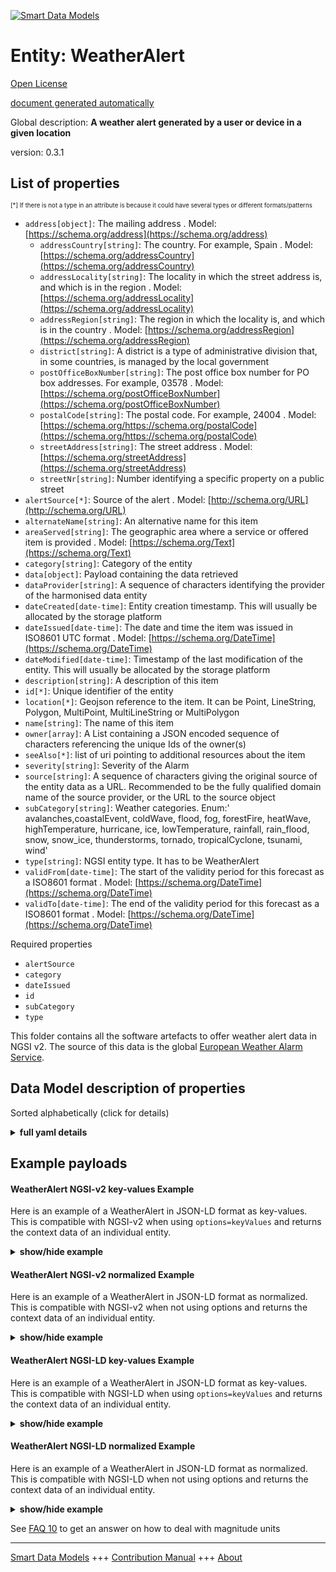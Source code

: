 <!-- 10-Header -->  
[![Smart Data Models](https://smartdatamodels.org/wp-content/uploads/2022/01/SmartDataModels_logo.png "Logo")](https://smartdatamodels.org)  
Entity: WeatherAlert  
====================<!-- /10-Header -->  
<!-- 15-License -->  
[Open License](https://github.com/smart-data-models//dataModel.Weather/blob/master/WeatherAlert/LICENSE.md)  
[document generated automatically](https://docs.google.com/presentation/d/e/2PACX-1vTs-Ng5dIAwkg91oTTUdt8ua7woBXhPnwavZ0FxgR8BsAI_Ek3C5q97Nd94HS8KhP-r_quD4H0fgyt3/pub?start=false&loop=false&delayms=3000#slide=id.gb715ace035_0_60)  
<!-- /15-License -->  
<!-- 20-Description -->  
Global description: **A weather alert generated by a user or device in a given location**  
version: 0.3.1  
<!-- /20-Description -->  
<!-- 30-PropertiesList -->  

## List of properties  

<sup><sub>[*] If there is not a type in an attribute is because it could have several types or different formats/patterns</sub></sup>  
- `address[object]`: The mailing address  . Model: [https://schema.org/address](https://schema.org/address)	- `addressCountry[string]`: The country. For example, Spain  . Model: [https://schema.org/addressCountry](https://schema.org/addressCountry)  
	- `addressLocality[string]`: The locality in which the street address is, and which is in the region  . Model: [https://schema.org/addressLocality](https://schema.org/addressLocality)  
	- `addressRegion[string]`: The region in which the locality is, and which is in the country  . Model: [https://schema.org/addressRegion](https://schema.org/addressRegion)  
	- `district[string]`: A district is a type of administrative division that, in some countries, is managed by the local government    
	- `postOfficeBoxNumber[string]`: The post office box number for PO box addresses. For example, 03578  . Model: [https://schema.org/postOfficeBoxNumber](https://schema.org/postOfficeBoxNumber)  
	- `postalCode[string]`: The postal code. For example, 24004  . Model: [https://schema.org/https://schema.org/postalCode](https://schema.org/https://schema.org/postalCode)  
	- `streetAddress[string]`: The street address  . Model: [https://schema.org/streetAddress](https://schema.org/streetAddress)  
	- `streetNr[string]`: Number identifying a specific property on a public street    
- `alertSource[*]`: Source of the alert  . Model: [http://schema.org/URL](http://schema.org/URL)- `alternateName[string]`: An alternative name for this item  - `areaServed[string]`: The geographic area where a service or offered item is provided  . Model: [https://schema.org/Text](https://schema.org/Text)- `category[string]`: Category of the entity  - `data[object]`: Payload containing the data retrieved  - `dataProvider[string]`: A sequence of characters identifying the provider of the harmonised data entity  - `dateCreated[date-time]`: Entity creation timestamp. This will usually be allocated by the storage platform  - `dateIssued[date-time]`: The date and time the item was issued in ISO8601 UTC format  . Model: [https://schema.org/DateTime](https://schema.org/DateTime)- `dateModified[date-time]`: Timestamp of the last modification of the entity. This will usually be allocated by the storage platform  - `description[string]`: A description of this item  - `id[*]`: Unique identifier of the entity  - `location[*]`: Geojson reference to the item. It can be Point, LineString, Polygon, MultiPoint, MultiLineString or MultiPolygon  - `name[string]`: The name of this item  - `owner[array]`: A List containing a JSON encoded sequence of characters referencing the unique Ids of the owner(s)  - `seeAlso[*]`: list of uri pointing to additional resources about the item  - `severity[string]`: Severity of the Alarm  - `source[string]`: A sequence of characters giving the original source of the entity data as a URL. Recommended to be the fully qualified domain name of the source provider, or the URL to the source object  - `subCategory[string]`: Weather categories. Enum:' avalanches,coastalEvent, coldWave, flood, fog, forestFire, heatWave, highTemperature, hurricane, ice, lowTemperature, rainfall, rain_flood, snow, snow_ice, thunderstorms, tornado, tropicalCyclone, tsunami, wind'  - `type[string]`: NGSI entity type. It has to be WeatherAlert  - `validFrom[date-time]`: The start of the validity period for this forecast as a ISO8601 format  . Model: [https://schema.org/DateTime](https://schema.org/DateTime)- `validTo[date-time]`: The end of the validity period for this forecast as a ISO8601 format  . Model: [https://schema.org/DateTime](https://schema.org/DateTime)<!-- /30-PropertiesList -->  
<!-- 35-RequiredProperties -->  
Required properties  
- `alertSource`  - `category`  - `dateIssued`  - `id`  - `subCategory`  - `type`  <!-- /35-RequiredProperties -->  
<!-- 40-RequiredProperties -->  
This folder contains all the software artefacts to offer weather alert data in NGSI v2. The source of this data is the global [European Weather Alarm Service](http://meteoalarm.eu).  
<!-- /40-RequiredProperties -->  
<!-- 50-DataModelHeader -->  
## Data Model description of properties  
Sorted alphabetically (click for details)  
<!-- /50-DataModelHeader -->  
<!-- 60-ModelYaml -->  
<details><summary><strong>full yaml details</strong></summary>    
```yaml  
WeatherAlert:    
  description: A weather alert generated by a user or device in a given location    
  properties:    
    address:    
      description: The mailing address    
      properties:    
        addressCountry:    
          description: 'The country. For example, Spain'    
          type: string    
          x-ngsi:    
            model: https://schema.org/addressCountry    
            type: Property    
        addressLocality:    
          description: 'The locality in which the street address is, and which is in the region'    
          type: string    
          x-ngsi:    
            model: https://schema.org/addressLocality    
            type: Property    
        addressRegion:    
          description: 'The region in which the locality is, and which is in the country'    
          type: string    
          x-ngsi:    
            model: https://schema.org/addressRegion    
            type: Property    
        district:    
          description: 'A district is a type of administrative division that, in some countries, is managed by the local government'    
          type: string    
          x-ngsi:    
            type: Property    
        postOfficeBoxNumber:    
          description: 'The post office box number for PO box addresses. For example, 03578'    
          type: string    
          x-ngsi:    
            model: https://schema.org/postOfficeBoxNumber    
            type: Property    
        postalCode:    
          description: 'The postal code. For example, 24004'    
          type: string    
          x-ngsi:    
            model: https://schema.org/https://schema.org/postalCode    
            type: Property    
        streetAddress:    
          description: The street address    
          type: string    
          x-ngsi:    
            model: https://schema.org/streetAddress    
            type: Property    
        streetNr:    
          description: Number identifying a specific property on a public street    
          type: string    
          x-ngsi:    
            type: Property    
      type: object    
      x-ngsi:    
        model: https://schema.org/address    
        type: Property    
    alertSource:    
      anyOf:    
        - description: Identifier format of any NGSI entity    
          maxLength: 256    
          minLength: 1    
          pattern: ^[\w\-\.\{\}\$\+\*\[\]`|~^@!,:\\]+$    
          type: string    
          x-ngsi:    
            type: Property    
        - description: Identifier format of any NGSI entity    
          format: uri    
          type: string    
          x-ngsi:    
            type: Property    
      description: Source of the alert    
      x-ngsi:    
        model: http://schema.org/URL    
        type: Relationship    
    alternateName:    
      description: An alternative name for this item    
      type: string    
      x-ngsi:    
        type: Property    
    areaServed:    
      description: The geographic area where a service or offered item is provided    
      type: string    
      x-ngsi:    
        model: https://schema.org/Text    
        type: Property    
    category:    
      description: 'Category of the Alert. Enum:''traffic, naturalDisaster, weather, environment, health, security, agriculture'''    
      enum:    
        - traffic    
        - naturalDisaster    
        - weather    
        - environment    
        - health    
        - security    
        - agriculture    
      type: string    
      x-ngsi:    
        type: Property    
    data:    
      description: Payload containing the data retrieved    
      type: object    
      x-ngsi:    
        type: Property    
    dataProvider:    
      description: A sequence of characters identifying the provider of the harmonised data entity    
      type: string    
      x-ngsi:    
        type: Property    
    dateCreated:    
      description: Entity creation timestamp. This will usually be allocated by the storage platform    
      format: date-time    
      type: string    
      x-ngsi:    
        type: Property    
    dateIssued:    
      description: The date and time the item was issued in ISO8601 UTC format    
      format: date-time    
      type: string    
      x-ngsi:    
        model: https://schema.org/DateTime    
        type: Property    
    dateModified:    
      description: Timestamp of the last modification of the entity. This will usually be allocated by the storage platform    
      format: date-time    
      type: string    
      x-ngsi:    
        type: Property    
    description:    
      description: A description of this item    
      type: string    
      x-ngsi:    
        type: Property    
    id:    
      anyOf:    
        - description: Identifier format of any NGSI entity    
          maxLength: 256    
          minLength: 1    
          pattern: ^[\w\-\.\{\}\$\+\*\[\]`|~^@!,:\\]+$    
          type: string    
          x-ngsi:    
            type: Property    
        - description: Identifier format of any NGSI entity    
          format: uri    
          type: string    
          x-ngsi:    
            type: Property    
      description: Unique identifier of the entity    
      x-ngsi:    
        type: Property    
    location:    
      description: 'Geojson reference to the item. It can be Point, LineString, Polygon, MultiPoint, MultiLineString or MultiPolygon'    
      oneOf:    
        - description: Geojson reference to the item. Point    
          properties:    
            bbox:    
              items:    
                type: number    
              minItems: 4    
              type: array    
            coordinates:    
              items:    
                type: number    
              minItems: 2    
              type: array    
            type:    
              enum:    
                - Point    
              type: string    
          required:    
            - type    
            - coordinates    
          title: GeoJSON Point    
          type: object    
          x-ngsi:    
            type: GeoProperty    
        - description: Geojson reference to the item. LineString    
          properties:    
            bbox:    
              items:    
                type: number    
              minItems: 4    
              type: array    
            coordinates:    
              items:    
                items:    
                  type: number    
                minItems: 2    
                type: array    
              minItems: 2    
              type: array    
            type:    
              enum:    
                - LineString    
              type: string    
          required:    
            - type    
            - coordinates    
          title: GeoJSON LineString    
          type: object    
          x-ngsi:    
            type: GeoProperty    
        - description: Geojson reference to the item. Polygon    
          properties:    
            bbox:    
              items:    
                type: number    
              minItems: 4    
              type: array    
            coordinates:    
              items:    
                items:    
                  items:    
                    type: number    
                  minItems: 2    
                  type: array    
                minItems: 4    
                type: array    
              type: array    
            type:    
              enum:    
                - Polygon    
              type: string    
          required:    
            - type    
            - coordinates    
          title: GeoJSON Polygon    
          type: object    
          x-ngsi:    
            type: GeoProperty    
        - description: Geojson reference to the item. MultiPoint    
          properties:    
            bbox:    
              items:    
                type: number    
              minItems: 4    
              type: array    
            coordinates:    
              items:    
                items:    
                  type: number    
                minItems: 2    
                type: array    
              type: array    
            type:    
              enum:    
                - MultiPoint    
              type: string    
          required:    
            - type    
            - coordinates    
          title: GeoJSON MultiPoint    
          type: object    
          x-ngsi:    
            type: GeoProperty    
        - description: Geojson reference to the item. MultiLineString    
          properties:    
            bbox:    
              items:    
                type: number    
              minItems: 4    
              type: array    
            coordinates:    
              items:    
                items:    
                  items:    
                    type: number    
                  minItems: 2    
                  type: array    
                minItems: 2    
                type: array    
              type: array    
            type:    
              enum:    
                - MultiLineString    
              type: string    
          required:    
            - type    
            - coordinates    
          title: GeoJSON MultiLineString    
          type: object    
          x-ngsi:    
            type: GeoProperty    
        - description: Geojson reference to the item. MultiLineString    
          properties:    
            bbox:    
              items:    
                type: number    
              minItems: 4    
              type: array    
            coordinates:    
              items:    
                items:    
                  items:    
                    items:    
                      type: number    
                    minItems: 2    
                    type: array    
                  minItems: 4    
                  type: array    
                type: array    
              type: array    
            type:    
              enum:    
                - MultiPolygon    
              type: string    
          required:    
            - type    
            - coordinates    
          title: GeoJSON MultiPolygon    
          type: object    
          x-ngsi:    
            type: GeoProperty    
      x-ngsi:    
        type: GeoProperty    
    name:    
      description: The name of this item    
      type: string    
      x-ngsi:    
        type: Property    
    owner:    
      description: A List containing a JSON encoded sequence of characters referencing the unique Ids of the owner(s)    
      items:    
        anyOf:    
          - description: Identifier format of any NGSI entity    
            maxLength: 256    
            minLength: 1    
            pattern: ^[\w\-\.\{\}\$\+\*\[\]`|~^@!,:\\]+$    
            type: string    
            x-ngsi:    
              type: Property    
          - description: Identifier format of any NGSI entity    
            format: uri    
            type: string    
            x-ngsi:    
              type: Property    
        description: Unique identifier of the entity    
        x-ngsi:    
          type: Property    
      type: array    
      x-ngsi:    
        type: Property    
    seeAlso:    
      description: list of uri pointing to additional resources about the item    
      oneOf:    
        - items:    
            format: uri    
            type: string    
          minItems: 1    
          type: array    
        - format: uri    
          type: string    
      x-ngsi:    
        type: Property    
    severity:    
      description: Severity of the Alarm    
      enum:    
        - informational    
        - low    
        - medium    
        - high    
        - critical    
      type: string    
      x-ngsi:    
        type: Property    
    source:    
      description: 'A sequence of characters giving the original source of the entity data as a URL. Recommended to be the fully qualified domain name of the source provider, or the URL to the source object'    
      type: string    
      x-ngsi:    
        type: Property    
    subCategory:    
      description: 'Weather categories. Enum:'' avalanches,coastalEvent, coldWave, flood, fog, forestFire, heatWave, highTemperature, hurricane, ice, lowTemperature, rainfall, rain_flood, snow, snow_ice, thunderstorms, tornado, tropicalCyclone, tsunami, wind'''    
      enum:    
        - avalanches    
        - coastalEvent    
        - coldWave    
        - flood    
        - fog    
        - forestFire    
        - heatWave    
        - highTemperature    
        - hurricane    
        - ice    
        - lowTemperature    
        - rainfall    
        - rain_flood    
        - snow    
        - snow_ice    
        - thunderstorms    
        - tornado    
        - tropicalCyclone    
        - tsunami    
        - wind    
      type: string    
      x-ngsi:    
        type: Property    
    type:    
      description: NGSI entity type. It has to be WeatherAlert    
      enum:    
        - WeatherAlert    
      type: string    
      x-ngsi:    
        type: Property    
    validFrom:    
      description: The start of the validity period for this forecast as a ISO8601 format    
      format: date-time    
      type: string    
      x-ngsi:    
        model: https://schema.org/DateTime    
        type: Property    
    validTo:    
      description: The end of the validity period for this forecast as a ISO8601 format    
      format: date-time    
      type: string    
      x-ngsi:    
        model: https://schema.org/DateTime    
        type: Property    
  required:    
    - id    
    - type    
    - alertSource    
    - category    
    - subCategory    
    - dateIssued    
  type: object    
  x-derived-from: ""    
  x-disclaimer: 'Redistribution and use in source and binary forms, with or without modification, are permitted  provided that the license conditions are met. Copyleft (c) 2023 Contributors to Smart Data Models Program'    
  x-license-url: https://github.com/smart-data-models/dataModel.Weather/blob/master/WeatherAlert/LICENSE.md    
  x-model-schema: https://smart-data-models.github.io/dataModel.Weather/WeatherAlert/schema.json    
  x-model-tags: ""    
  x-version: 0.4.1    
```  
</details>    
<!-- /60-ModelYaml -->  
<!-- 70-MiddleNotes -->  
<!-- /70-MiddleNotes -->  
<!-- 80-Examples -->  
## Example payloads    
#### WeatherAlert NGSI-v2 key-values Example    
Here is an example of a WeatherAlert in JSON-LD format as key-values. This is compatible with NGSI-v2 when  using `options=keyValues` and returns the context data of an individual entity.  
<details><summary><strong>show/hide example</strong></summary>    
```json  
{  
  "severity": "medium",  
  "category": "weather",  
  "subCategory": "snow_ice",  
  "alertSource": "http://www.meteoalarm.eu",  
  "address": {  
    "addressCountry": "ES",  
    "addressRegion": "Huesca"  
  },  
  "dateIssued": "2016-03-14T13:54:01.00Z",  
  "type": "WeatherAlert",  
  "id": "WeatherAlert-83b872975414bfca10832e564a1bb416-7",  
  "validTo": "2016-03-14T23:59:00.00Z",  
  "validFrom": "2016-03-14T13:00:00.00Z"  
}  
```  
</details>  
#### WeatherAlert NGSI-v2 normalized Example    
Here is an example of a WeatherAlert in JSON-LD format as normalized. This is compatible with NGSI-v2 when not using options and returns the context data of an individual entity.  
<details><summary><strong>show/hide example</strong></summary>    
```json  
{  
  "id": "WeatherAlert-83b872975414bfca10832e564a1bb416-7",  
  "type": "WeatherAlert",  
  "severity": {  
    "type": "Text",  
    "value": "medium"  
  },  
  "category": {  
    "type": "Text",  
    "value": "weather"  
  },  
  "subCategory": {  
    "type": "Text",  
    "value": "snow_ice"  
  },  
  "alertSource": {  
    "type": "Text",  
    "value": "http://www.meteoalarm.eu"  
  },  
  "address": {  
    "type": "StructuredValue",  
    "value": {  
      "addressCountry": "ES",  
      "addressRegion": "Huesca"  
    }  
  },  
  "dateIssued": {  
    "type": "DateTime",  
    "value": "2016-03-14T13:54:01.00Z"  
  },  
  "validTo": {  
    "type": "DateTime",  
    "value": "2016-03-14T23:59:00.00Z"  
  },  
  "validFrom": {  
    "type": "DateTime",  
    "value": "2016-03-14T13:00:00.00Z"  
  }  
}  
```  
</details>  
#### WeatherAlert NGSI-LD key-values Example    
Here is an example of a WeatherAlert in JSON-LD format as key-values. This is compatible with NGSI-LD when  using `options=keyValues` and returns the context data of an individual entity.  
<details><summary><strong>show/hide example</strong></summary>    
```json  
{  
  "id": "WeatherAlert-83b872975414bfca10832e564a1bb416-7",  
  "type": "WeatherAlert",  
  "address": {  
    "addressCountry": "ES",  
    "addressRegion": "Huesca"  
  },  
  "alertSource": "http://www.meteoalarm.eu",  
  "category": "weather",  
  "dateIssued": "2016-03-14T13:54:01.00Z",  
  "severity": "medium",  
  "subCategory": "snow_ice",  
  "validFrom": "2016-03-14T13:00:00.00Z",  
  "validTo": "2016-03-14T23:59:00.00Z",  
  "@context": [  
    "https://raw.githubusercontent.com/smart-data-models/dataModel.Weather/master/context.jsonld"  
  ]  
}  
```  
</details>  
#### WeatherAlert NGSI-LD normalized Example    
Here is an example of a WeatherAlert in JSON-LD format as normalized. This is compatible with NGSI-LD when not using options and returns the context data of an individual entity.  
<details><summary><strong>show/hide example</strong></summary>    
```json  
{  
  "id": "uri:ngsi-ld:WeatherAlert-83b872975414bfca10832e564a1bb416-7",  
  "type": "WeatherAlert",  
  "address": {  
    "type": "Property",  
    "value": {  
      "addressCountry": "ES",  
      "addressRegion": "Huesca"  
    }  
  },  
  "alertSource": {  
    "type": "Property",  
    "value": "http://www.meteoalarm.eu"  
  },  
  "category": {  
    "type": "Property",  
    "value": "weather"  
  },  
  "dateIssued": {  
    "type": "Property",  
    "value": {  
      "@type": "DateTime",  
      "@value": "2016-03-14T13:54:01.00Z"  
    }  
  },  
  "severity": {  
    "type": "Property",  
    "value": "medium"  
  },  
  "subCategory": {  
    "type": "Property",  
    "value": "snow_ice"  
  },  
  "validFrom": {  
    "type": "Property",  
    "value": {  
      "@type": "DateTime",  
      "@value": "2016-03-14T13:00:00.00Z"  
    }  
  },  
  "validTo": {  
    "type": "Property",  
    "value": {  
      "@type": "DateTime",  
      "@value": "2016-03-14T23:59:00.00Z"  
    }  
  },  
  "@context": [  
    "https://raw.githubusercontent.com/smart-data-models/dataModel.Weather/master/context.jsonld"  
  ]  
}  
```  
</details><!-- /80-Examples -->  
<!-- 90-FooterNotes -->  
<!-- /90-FooterNotes -->  
<!-- 95-Units -->  
See [FAQ 10](https://smartdatamodels.org/index.php/faqs/) to get an answer on how to deal with magnitude units  
<!-- /95-Units -->  
<!-- 97-LastFooter -->  
---  
[Smart Data Models](https://smartdatamodels.org) +++ [Contribution Manual](https://bit.ly/contribution_manual) +++ [About](https://bit.ly/Introduction_SDM)<!-- /97-LastFooter -->  
